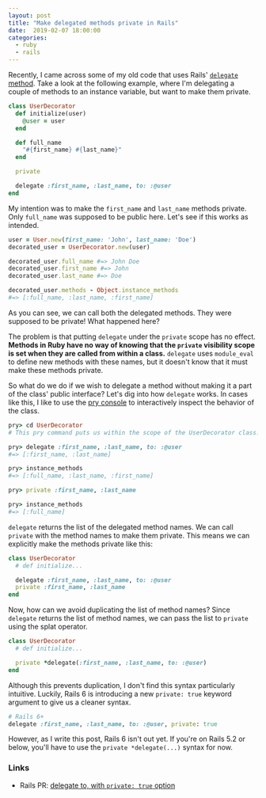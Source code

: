 ```yaml
---
layout: post
title: "Make delegated methods private in Rails"
date:  2019-02-07 18:00:00
categories:
  - ruby
  - rails
---
```


Recently,
I came across some of my old code
that uses Rails'
[`delegate` method](https://api.rubyonrails.org/classes/Module.html#method-i-delegate).
Take a look at the following example,
where I'm delegating a couple of methods
to an instance variable,
but want to make them private.

```ruby
class UserDecorator
  def initialize(user)
    @user = user
  end

  def full_name
    "#{first_name} #{last_name}"
  end

  private

  delegate :first_name, :last_name, to: :@user
end
```

My intention was to make the `first_name` and `last_name` methods private.
Only `full_name` was supposed to be public here.
Let's see if this works as intended.

```ruby
user = User.new(first_name: 'John', last_name: 'Doe')
decorated_user = UserDecorator.new(user)

decorated_user.full_name #=> John Doe
decorated_user.first_name #=> John
decorated_user.last_name #=> Doe

decorated_user.methods - Object.instance_methods
#=> [:full_name, :last_name, :first_name]
```

As you can see,
we can call both the delegated methods.
They were supposed to be private!
What happened here?

The problem is that
putting `delegate` under the `private` scope
has no effect.
**Methods in Ruby
have no way of knowing
that the `private` visibility scope is set
when they are called from within a class.**
`delegate` uses `module_eval` to define
new methods with these names,
but it doesn't know
that it must make these methods private.

So what do we do
if we wish to delegate a method
without making it a part of the class' public interface?
Let's dig into how `delegate` works.
In cases like this,
I like to use the
[pry console](https://github.com/pry/pry)
to interactively inspect the behavior of the class.

```ruby
pry> cd UserDecorator
# This pry command puts us within the scope of the UserDecorator class.

pry> delegate :first_name, :last_name, to: :@user
#=> [:first_name, :last_name]

pry> instance_methods
#=> [:full_name, :last_name, :first_name]

pry> private :first_name, :last_name

pry> instance_methods
#=> [:full_name]
```

`delegate` returns the list of the delegated method names.
We can call `private` with the method names
to make them private.
This means we can explicitly make the methods private like this:

```ruby
class UserDecorator
  # def initialize...

  delegate :first_name, :last_name, to: :@user
  private :first_name, :last_name
end
```

Now, how can we avoid duplicating the list of method names?
Since `delegate` returns the list of method names,
we can pass the list to `private`
using the splat operator.

```ruby
class UserDecorator
  # def initialize...

  private *delegate(:first_name, :last_name, to: :@user)
end
```

Although this prevents duplication,
I don't find this syntax particularly intuitive.
Luckily,
Rails 6 is introducing
a new `private: true` keyword argument
to give us a cleaner syntax.

```ruby
# Rails 6+
delegate :first_name, :last_name, to: :@user, private: true
```

However,
as I write this post,
Rails 6 isn't out yet.
If you're on Rails 5.2 or below,
you'll have to use
the `private *delegate(...)` syntax for now.

### Links

- Rails PR:
  [delegate to, with `private: true` option](https://github.com/rails/rails/pull/31944)
